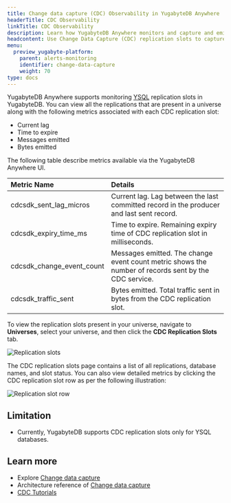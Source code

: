 ```yaml
---
title: Change data capture (CDC) Observability in YugabyteDB Anywhere
headerTitle: CDC Observability
linkTitle: CDC Observability
description: Learn how YugabyteDB Anywhere monitors and capture and emit database change events for better visibility and insights into data changes.
headcontent: Use Change Data Capture (CDC) replication slots to capture and emit database change events.
menu:
  preview_yugabyte-platform:
    parent: alerts-monitoring
    identifier: change-data-capture
    weight: 70
type: docs
---
```


YugabyteDB Anywhere supports monitoring [YSQL](../../../api/ysql/) replication slots in YugabyteDB.
You can view all the replications that are present in a universe along with the following metrics associated with each CDC replication slot:

- Current lag
- Time to expire
- Messages emitted
- Bytes emitted

The following table describe metrics available via the YugabyteDB Anywhere UI.

| Metric Name | Details |
| :---------- | :------ |
| cdcsdk_sent_lag_micros | Current lag. Lag between the last committed record in the producer and last sent record. |
| cdcsdk_expiry_time_ms | Time to expire. Remaining expiry time of CDC replication slot in milliseconds. |
| cdcsdk_change_event_count | Messages emitted. The change event count metric shows the number of records sent by the CDC service.|
| cdcsdk_traffic_sent | Bytes emitted. Total traffic sent in bytes from the CDC replication slot. |

To view the replication slots present in your universe, navigate to **Universes**, select your universe, and then click the **CDC Replication Slots** tab.

![Replication slots](/images/yp/alerts-monitoring/cdc/replication-slots1.png)

The CDC replication slots page contains a list of all replications, database names, and slot status. You can also view detailed metrics by clicking the CDC replication slot row as per the following illustration:

![Replication slot row](/images/yp/alerts-monitoring/cdc/replication-slots2.png)

## Limitation

- Currently, YugabyteDB supports CDC replication slots only for YSQL databases.

## Learn more

- Explore [Change data capture](../../../explore/change-data-capture/)
- Architecture reference of [Change data capture](../../../architecture/docdb-replication/change-data-capture/)
- [CDC Tutorials](/preview/tutorials/cdc-tutorials/cdc-redpanda/)
